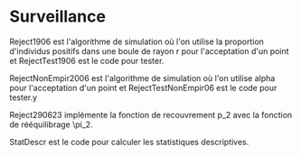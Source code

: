 # Surveillance
Reject1906 est l'algorithme de simulation où l'on utilise la proportion d'individus positifs dans une boule de rayon r pour l'acceptation d'un point et RejectTest1906 est le code pour tester.

RejectNonEmpir2006 est l'algorithme de simulation où l'on utilise alpha pour l'acceptation d'un point et RejectTestNonEmpir06 est le code pour tester.y

Reject290623 implémente la fonction de recouvrement p_2 avec la fonction de rééquilibrage \pi_2. 

StatDescr est le code pour calculer les statistiques descriptives.
